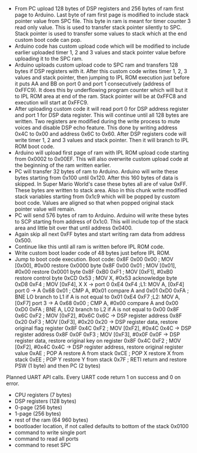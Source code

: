 - From PC upload 128 bytes of DSP registers and 256 bytes of ram first page to
    Arduino. Last byte of ram first page is modified to include stack pointer value
    from SPC file. This byte in ram is meant for timer counter 3 read only
    value. This is used to transfer stack pointer silently to SPC. Stack pointer
    is used to transfer some values to stack which at the end custom boot code
    can pop.
- Arduino code has custom upload code which will be modified to include earlier
    uploaded timer 1, 2 and 3 values and stack pointer value before uploading it
    to the SPC ram.
- Arduino uploads custom upload code to SPC ram and transfers 128 bytes if DSP
    registers with it. After this custom code writes timer 1, 2, 3 values and
    stack pointer, then jumping to IPL ROM execution just before it puts AA and
    BB on port 0 and port 1 consecutively (address of 0xFFC9). It does this by
    underflowing program counter which will but it to IPL ROM area at end of the
    ram. Stack pointer will be at 0xFFC8 and execution will start at 0xFFC9.
- After uploading custom code it will read port 0 for DSP address register and
    port 1 for DSP data register. This will continue until all 128 bytes are
    written. Two registers are modified during the write process to mute voices
    and disable DSP echo feature. This done by writing address 0x4C to 0x00 and
    address 0x6C to 0x60. After DSP registers code will write timer 1, 2 and 3
    values and stack pointer. Then it will branch to IPL ROM boot code.
- Arduino will upload first page of ram with IPL ROM upload code starting from
    0x0002 to 0x00EF. This will also overwrite custom upload code at the
    beginning of the ram written earlier.
- PC will transfer 32 bytes of ram to Arduino. Arduino will write these bytes
    starting from 0x100 until 0x120. After this 160 bytes of data is skipped. In
    Super Mario World's case these bytes all are of value 0xFF. These bytes are
    written to stack area. Also in this chunk write modified stack variables
    starting from 0x1c9 which will be popped by custom boot code. Values are
    aligned so that when popped original stack pointer value will remain.
- PC will send 576 bytes of ram to Arduino. Arduino will write these bytes to
    SCP starting from address of 0x1c0. This will include top of the stack area
    and little bit over that until address 0x0400.
- Again skip all next 0xFF bytes and start writing ram data from address 0x500.
- Continue like this until all ram is written before IPL ROM code.
- Write custom boot loader code of 48 bytes just before IPL ROM.
- Jump to boot code execution.
Boot code:
0x8F 0x00 0x00  ;    MOV [0x00], #0x00 restore 0x0000 byte
0x8F 0x00 0x01  ;    MOV [0x01], #0x00 restore 0x0001 byte
0x8F 0xB0 0xF1  ;    MOV [0xF1], #0xB0 restore control byte
0xCD 0x53       ;    MOV X, #0x53      acknowledge byte
0xD8 0xF4       ;    MOV [0xF4], X     X -> port 0
0xE4 0xF4       ;L1: MOV A, [0xF4]     port 0 -> A
0x68 0x01       ;    CMP A, #0x01      compare A and 0x01
0xD0 0xFA       ;    BNE LO            branch to L1 if A is not equal to 0x01
0xE4 0xF7       ;L2: MOV A, [0xF7]     port 3 -> A
0x68 0x00       ;    CMP A, #0x00      compare A and 0x00
0xD0 0xFA       ;    BNE A, LO2        branch to L2 if A is not equal to 0x00
0x8F 0x6C 0xF2  ;    MOV [0xF2], #0x6C 0x6C -> DSP register address
0x8F 0x20 0xF3  ;    MOV [0xF3], #0x20 0x20 -> DSP register data, restore original flag register
0x8F 0x4C 0xF2  ;    MOV [0xF2], #0x4C 0x4C -> DSP register address
0x8F 0x0F 0xF3  ;    MOV [0xF3], #0x0F 0x0F -> DSP register data, restore original key on register
0x8F 0x4C 0xF2  ;    MOV [0xF2], #0x4C 0x4C -> DSP register address, restore original register value
0xAE            ;    POP A             restore A from stack
0xCE            ;    POP X             restore X from stack
0xEE            ;    POP Y             restore Y from stack
0x7F            ;    RETI              return and restore PSW (1 byte) and then PC (2 bytes)


Planned UART API calls. Every UART code return 1 on success and 0 on error.
- CPU registers (7 bytes)
- DSP registers (128 bytes)
- 0-page (256 bytes)
- 1-page (256 bytes)
- rest of the ram (64 960 bytes)
- bootloader location, if not called defaults to bottom of the stack 0x0100
- command to write single port
- command to read all ports
- command to reset SPC
